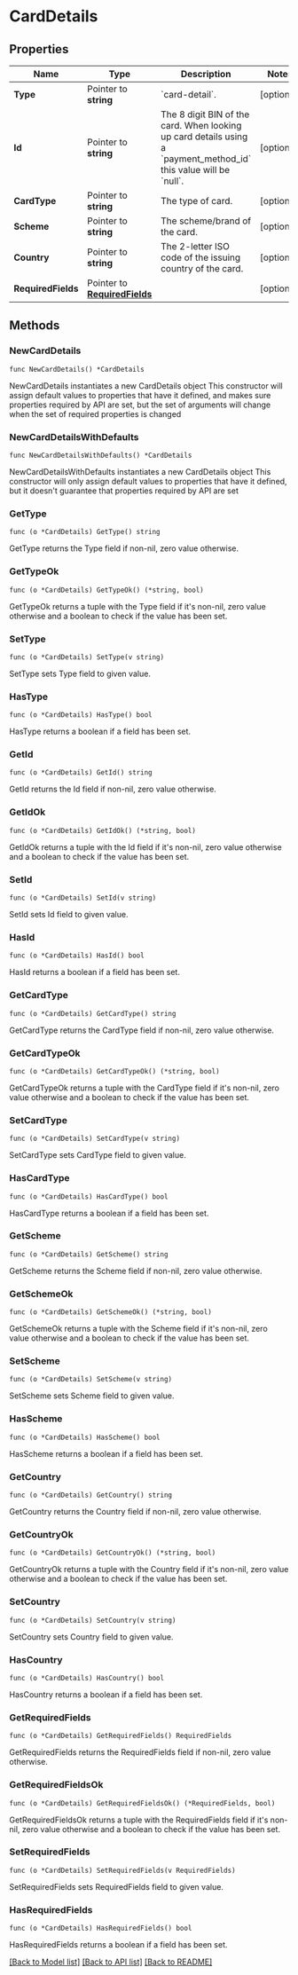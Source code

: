 # CardDetails

## Properties

Name | Type | Description | Notes
------------ | ------------- | ------------- | -------------
**Type** | Pointer to **string** | &#x60;card-detail&#x60;. | [optional] 
**Id** | Pointer to **string** | The 8 digit BIN of the card. When looking up card details using a &#x60;payment_method_id&#x60; this value will be &#x60;null&#x60;. | [optional] 
**CardType** | Pointer to **string** | The type of card. | [optional] 
**Scheme** | Pointer to **string** | The scheme/brand of the card. | [optional] 
**Country** | Pointer to **string** | The 2-letter ISO code of the issuing country of the card. | [optional] 
**RequiredFields** | Pointer to [**RequiredFields**](RequiredFields.md) |  | [optional] 

## Methods

### NewCardDetails

`func NewCardDetails() *CardDetails`

NewCardDetails instantiates a new CardDetails object
This constructor will assign default values to properties that have it defined,
and makes sure properties required by API are set, but the set of arguments
will change when the set of required properties is changed

### NewCardDetailsWithDefaults

`func NewCardDetailsWithDefaults() *CardDetails`

NewCardDetailsWithDefaults instantiates a new CardDetails object
This constructor will only assign default values to properties that have it defined,
but it doesn't guarantee that properties required by API are set

### GetType

`func (o *CardDetails) GetType() string`

GetType returns the Type field if non-nil, zero value otherwise.

### GetTypeOk

`func (o *CardDetails) GetTypeOk() (*string, bool)`

GetTypeOk returns a tuple with the Type field if it's non-nil, zero value otherwise
and a boolean to check if the value has been set.

### SetType

`func (o *CardDetails) SetType(v string)`

SetType sets Type field to given value.

### HasType

`func (o *CardDetails) HasType() bool`

HasType returns a boolean if a field has been set.

### GetId

`func (o *CardDetails) GetId() string`

GetId returns the Id field if non-nil, zero value otherwise.

### GetIdOk

`func (o *CardDetails) GetIdOk() (*string, bool)`

GetIdOk returns a tuple with the Id field if it's non-nil, zero value otherwise
and a boolean to check if the value has been set.

### SetId

`func (o *CardDetails) SetId(v string)`

SetId sets Id field to given value.

### HasId

`func (o *CardDetails) HasId() bool`

HasId returns a boolean if a field has been set.

### GetCardType

`func (o *CardDetails) GetCardType() string`

GetCardType returns the CardType field if non-nil, zero value otherwise.

### GetCardTypeOk

`func (o *CardDetails) GetCardTypeOk() (*string, bool)`

GetCardTypeOk returns a tuple with the CardType field if it's non-nil, zero value otherwise
and a boolean to check if the value has been set.

### SetCardType

`func (o *CardDetails) SetCardType(v string)`

SetCardType sets CardType field to given value.

### HasCardType

`func (o *CardDetails) HasCardType() bool`

HasCardType returns a boolean if a field has been set.

### GetScheme

`func (o *CardDetails) GetScheme() string`

GetScheme returns the Scheme field if non-nil, zero value otherwise.

### GetSchemeOk

`func (o *CardDetails) GetSchemeOk() (*string, bool)`

GetSchemeOk returns a tuple with the Scheme field if it's non-nil, zero value otherwise
and a boolean to check if the value has been set.

### SetScheme

`func (o *CardDetails) SetScheme(v string)`

SetScheme sets Scheme field to given value.

### HasScheme

`func (o *CardDetails) HasScheme() bool`

HasScheme returns a boolean if a field has been set.

### GetCountry

`func (o *CardDetails) GetCountry() string`

GetCountry returns the Country field if non-nil, zero value otherwise.

### GetCountryOk

`func (o *CardDetails) GetCountryOk() (*string, bool)`

GetCountryOk returns a tuple with the Country field if it's non-nil, zero value otherwise
and a boolean to check if the value has been set.

### SetCountry

`func (o *CardDetails) SetCountry(v string)`

SetCountry sets Country field to given value.

### HasCountry

`func (o *CardDetails) HasCountry() bool`

HasCountry returns a boolean if a field has been set.

### GetRequiredFields

`func (o *CardDetails) GetRequiredFields() RequiredFields`

GetRequiredFields returns the RequiredFields field if non-nil, zero value otherwise.

### GetRequiredFieldsOk

`func (o *CardDetails) GetRequiredFieldsOk() (*RequiredFields, bool)`

GetRequiredFieldsOk returns a tuple with the RequiredFields field if it's non-nil, zero value otherwise
and a boolean to check if the value has been set.

### SetRequiredFields

`func (o *CardDetails) SetRequiredFields(v RequiredFields)`

SetRequiredFields sets RequiredFields field to given value.

### HasRequiredFields

`func (o *CardDetails) HasRequiredFields() bool`

HasRequiredFields returns a boolean if a field has been set.


[[Back to Model list]](../README.md#documentation-for-models) [[Back to API list]](../README.md#documentation-for-api-endpoints) [[Back to README]](../README.md)


